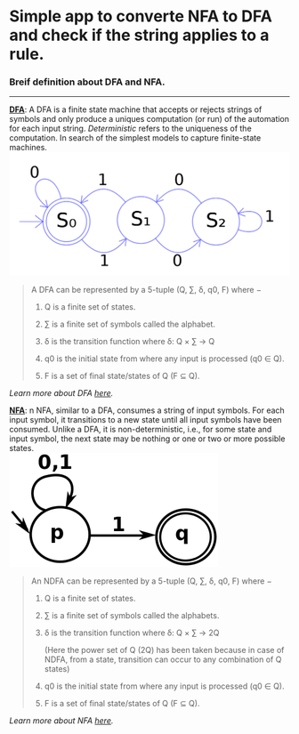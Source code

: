 # Simple app to converte NFA to DFA and check if the string applies to a rule.


### Breif definition about DFA and NFA.
---
**[DFA](https://en.wikipedia.org/wiki/Deterministic_finite_automaton)**: A DFA is a finite state machine that accepts or rejects strings of symbols and only produce a uniques computation (or run) of the automation for each input string. *Deterministic* refers to the uniqueness of the computation. In search of the simplest models to capture finite-state machines.
<br>![DFA](https://github.com/hirocsingh/NFA-convert-to-DFA/blob/master/DFA.png)

> A DFA can be represented by a 5-tuple (Q, ∑, δ, q0, F) where −
>
> 1. Q is a finite set of states.
>
>2. ∑ is a finite set of symbols called the alphabet.
>
>3. δ is the transition function where δ: Q × ∑ → Q
>
>4. q0 is the initial state from where any input is processed (q0 ∈ Q).
>
>5. F is a set of final state/states of Q (F ⊆ Q).

*Learn more about DFA [here](https://en.wikipedia.org/wiki/Deterministic_finite_automaton).*

**[NFA](https://en.wikipedia.org/wiki/Nondeterministic_finite_automaton)**: n NFA, similar to a DFA, consumes a string of input symbols. For each input symbol, it transitions to a new state until all input symbols have been consumed. Unlike a DFA, it is non-deterministic, i.e., for some state and input symbol, the next state may be nothing or one or two or more possible states.<br>![NFA](https://github.com/hirocsingh/NFA-convert-to-DFA/blob/master/NFA.png)

>An NDFA can be represented by a 5-tuple (Q, ∑, δ, q0, F) where −
>
>1. Q is a finite set of states.
>
>2. ∑ is a finite set of symbols called the alphabets.
>
>3. δ is the transition function where δ: Q × ∑ → 2Q
>
>       (Here the power set of Q (2Q) has been taken because in case of NDFA, from a state, transition can occur to any combination of Q states)
>
>4. q0 is the initial state from where any input is processed (q0 ∈ Q).
>
>5. F is a set of final state/states of Q (F ⊆ Q).

*Learn more about NFA [here](https://en.wikipedia.org/wiki/Nondeterministic_finite_automaton).*